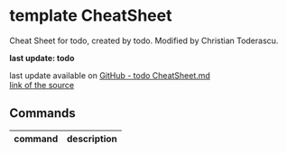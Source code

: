 # template CheatSheet
Cheat Sheet for todo, created by todo.
Modified by Christian Toderascu.

**last update: todo**

last update available on [GitHub - todo CheatSheet.md](https://github.com/Todochris/CheatSheets/blob/main/todo%20CheatSheet.md)  
[link of the source](todo)


## Commands

| command       | description   |
| :------------ | :------------ |

